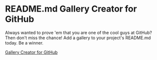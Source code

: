 # README.md Gallery Creator for GitHub

Always wanted to prove 'em that you are one of the cool guys at GitHub? Then don't miss the chance! Add a gallery to your project's README.md today. Be a winner.

[Gallery Creator for GitHub](http://felixhayashi.github.io/ReadmeGalleryCreatorForGitHub/)
